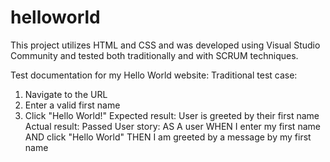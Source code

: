# helloworld

This project utilizes HTML and CSS and was developed using Visual Studio Community and tested both traditionally and with SCRUM techniques. 

Test documentation for my Hello World website:
Traditional test case:
1.	Navigate to the URL
2.	Enter a valid first name
3.	Click "Hello World!"
Expected result: User is greeted by their first name
Actual result: Passed
User story:
AS A user WHEN I enter my first name AND click "Hello World" THEN I am greeted by a message by my first name
